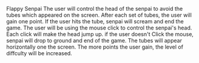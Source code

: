 Flappy Senpai
 The user will control the head of the senpai to avoid the tubes which appeared on the screen. 
After each set of tubes, the user will gain one point. If the user hits the tube, senpai will scream and end the game. 
The user will be using the mouse click to control the senpai's head. 
Each click will make the head jump up. if the user doesn't
Click the mouse, senpai will drop to ground and end of the game.
The tubes will appear horizontally one the screen.
The more points the user gain, the level of diffculty will be increased.
